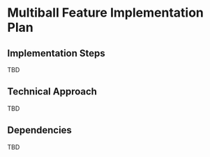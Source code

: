 # Multiball Feature Implementation Plan

## Implementation Steps
TBD

## Technical Approach
TBD

## Dependencies
TBD